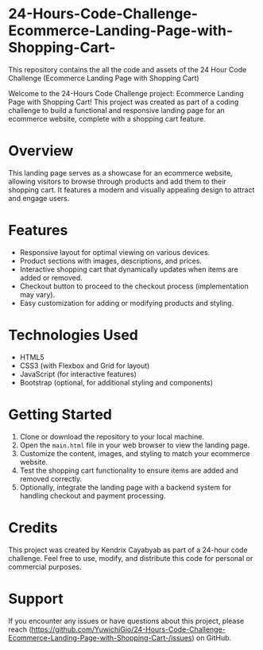 # 24-Hours-Code-Challenge-Ecommerce-Landing-Page-with-Shopping-Cart-
This repository contains the all the code and assets of the 24 Hour Code Challenge (Ecommerce Landing Page with Shopping Cart)

Welcome to the 24-Hours Code Challenge project: Ecommerce Landing Page with Shopping Cart! This project was created as part of a coding challenge to build a functional and responsive landing page for an ecommerce website, complete with a shopping cart feature.

# Overview

This landing page serves as a showcase for an ecommerce website, allowing visitors to browse through products and add them to their shopping cart. It features a modern and visually appealing design to attract and engage users.

# Features

- Responsive layout for optimal viewing on various devices.
- Product sections with images, descriptions, and prices.
- Interactive shopping cart that dynamically updates when items are added or removed.
- Checkout button to proceed to the checkout process (implementation may vary).
- Easy customization for adding or modifying products and styling.

# Technologies Used

- HTML5
- CSS3 (with Flexbox and Grid for layout)
- JavaScript (for interactive features)
- Bootstrap (optional, for additional styling and components)

# Getting Started

1. Clone or download the repository to your local machine.
2. Open the `main.html` file in your web browser to view the landing page.
3. Customize the content, images, and styling to match your ecommerce website.
4. Test the shopping cart functionality to ensure items are added and removed correctly.
5. Optionally, integrate the landing page with a backend system for handling checkout and payment processing.

# Credits

This project was created by Kendrix Cayabyab as part of a 24-hour code challenge. Feel free to use, modify, and distribute this code for personal or commercial purposes.

# Support

If you encounter any issues or have questions about this project, please reach (https://github.com/YuwichiGio/24-Hours-Code-Challenge-Ecommerce-Landing-Page-with-Shopping-Cart-/issues) on GitHub.
